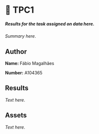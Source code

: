 # 📝 TPC1
##### Results for the task assigned on *data here*.

*Summary here*.

## Author
<p><strong>Name:</strong> Fábio Magalhães</p>
<p><strong>Number:</strong> A104365</p>

## Results
*Text here*.

## Assets
*Text here*.